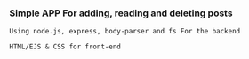 ### Simple APP For adding, reading and deleting posts

` Using node.js, express, body-parser and fs
For the backend `

`` HTML/EJS & CSS for front-end ``